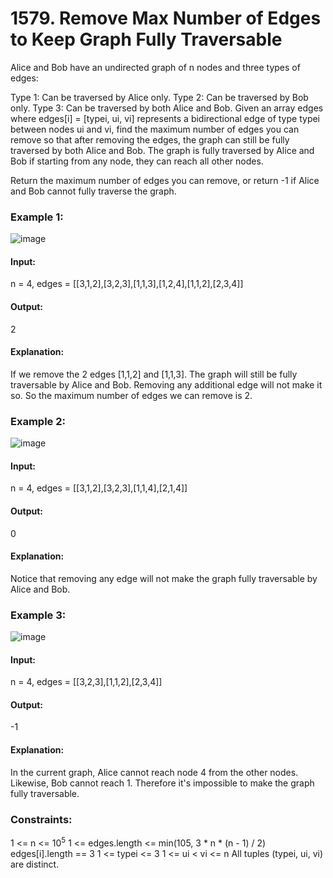 # 1579. Remove Max Number of Edges to Keep Graph Fully Traversable
Alice and Bob have an undirected graph of n nodes and three types of edges:

Type 1: Can be traversed by Alice only.
Type 2: Can be traversed by Bob only.
Type 3: Can be traversed by both Alice and Bob.
Given an array edges where edges[i] = [typei, ui, vi] represents a bidirectional edge of type typei between nodes ui and vi, find the maximum number of edges you can remove so that after removing the edges, the graph can still be fully traversed by both Alice and Bob. The graph is fully traversed by Alice and Bob if starting from any node, they can reach all other nodes.

Return the maximum number of edges you can remove, or return -1 if Alice and Bob cannot fully traverse the graph.

### Example 1:
![image](https://github.com/Shailesh93602/potd/assets/87556206/638850d5-86a2-45f6-92c8-c695646a041c)
#### Input:
n = 4, edges = [[3,1,2],[3,2,3],[1,1,3],[1,2,4],[1,1,2],[2,3,4]]
#### Output:
2
#### Explanation:
If we remove the 2 edges [1,1,2] and [1,1,3]. The graph will still be fully traversable by Alice and Bob. Removing any additional edge will not make it so. So the maximum number of edges we can remove is 2.

### Example 2:
![image](https://github.com/Shailesh93602/potd/assets/87556206/916e63c4-3e2d-4e15-8dce-1c248724a09a)
#### Input:
n = 4, edges = [[3,1,2],[3,2,3],[1,1,4],[2,1,4]]
#### Output:
0
#### Explanation:
Notice that removing any edge will not make the graph fully traversable by Alice and Bob.

### Example 3:
![image](https://github.com/Shailesh93602/potd/assets/87556206/716ea86a-7785-40f5-882d-9393653b9ff9)
#### Input:
n = 4, edges = [[3,2,3],[1,1,2],[2,3,4]]
#### Output:
-1
#### Explanation:
In the current graph, Alice cannot reach node 4 from the other nodes. Likewise, Bob cannot reach 1. Therefore it's impossible to make the graph fully traversable.
 
### Constraints:
1 <= n <= $`10^5`$
1 <= edges.length <= min(105, 3 * n * (n - 1) / 2)
edges[i].length == 3
1 <= typei <= 3
1 <= ui < vi <= n
All tuples (typei, ui, vi) are distinct.

